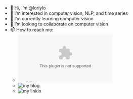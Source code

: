 - 👋 Hi, I’m @loriylo
- 👀 I’m interested in computer vision, NLP, and time series
- 🌱 I’m currently learning computer vision
- 💞️ I’m looking to collaborate on computer vision
- 📫 How to reach me: 
     * ![email](carolinecode.lo@gmail.com) 
     * ![my blog](https://carolinecodeai.blogspot.com/)
     * ![my linkin](https://www.linkedin.com/in/lori-lo-2917b7217/)

<!---
loriylo/loriylo is a ✨ special ✨ repository because its `README.md` (this file) appears on your GitHub profile.
You can click the Preview link to take a look at your changes.
--->
